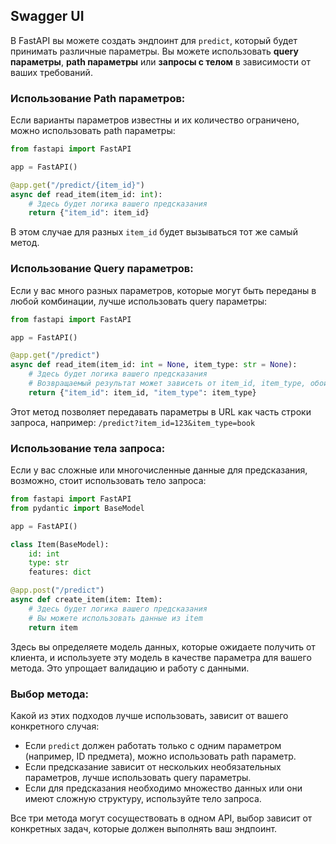 ## Swagger UI

В FastAPI вы можете создать эндпоинт для `predict`, который будет принимать различные параметры. Вы можете использовать **query параметры**, **path параметры** или **запросы с телом** в зависимости от ваших требований.

### Использование Path параметров:
Если варианты параметров известны и их количество ограничено, можно использовать path параметры:

```python
from fastapi import FastAPI

app = FastAPI()

@app.get("/predict/{item_id}")
async def read_item(item_id: int):
    # Здесь будет логика вашего предсказания
    return {"item_id": item_id}
```

В этом случае для разных `item_id` будет вызываться тот же самый метод.

### Использование Query параметров:
Если у вас много разных параметров, которые могут быть переданы в любой комбинации, лучше использовать query параметры:

```python
from fastapi import FastAPI

app = FastAPI()

@app.get("/predict")
async def read_item(item_id: int = None, item_type: str = None):
    # Здесь будет логика вашего предсказания
    # Возвращаемый результат может зависеть от item_id, item_type, обоих или ни одного
    return {"item_id": item_id, "item_type": item_type}
```

Этот метод позволяет передавать параметры в URL как часть строки запроса, например: `/predict?item_id=123&item_type=book`

### Использование тела запроса:
Если у вас сложные или многочисленные данные для предсказания, возможно, стоит использовать тело запроса:

```python
from fastapi import FastAPI
from pydantic import BaseModel

app = FastAPI()

class Item(BaseModel):
    id: int
    type: str
    features: dict

@app.post("/predict")
async def create_item(item: Item):
    # Здесь будет логика вашего предсказания
    # Вы можете использовать данные из item
    return item
```

Здесь вы определяете модель данных, которые ожидаете получить от клиента, и используете эту модель в качестве параметра для вашего метода. Это упрощает валидацию и работу с данными.

### Выбор метода:
Какой из этих подходов лучше использовать, зависит от вашего конкретного случая:
- Если `predict` должен работать только с одним параметром (например, ID предмета), можно использовать path параметр.
- Если предсказание зависит от нескольких необязательных параметров, лучше использовать query параметры.
- Если для предсказания необходимо множество данных или они имеют сложную структуру, используйте тело запроса.

Все три метода могут сосуществовать в одном API, выбор зависит от конкретных задач, которые должен выполнять ваш эндпоинт.
